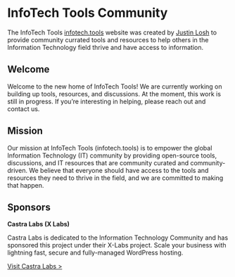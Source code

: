# InfoTech Tools Community
The InfoTech Tools [infotech.tools](https://infotech.tools) website was created by [Justin Losh](https://justinlosh.com) to provide community currated tools and resources to help others in the Information Technology field thrive and have access to information. 

## Welcome
Welcome to the new home of InfoTech Tools! We are currently working on building up tools, resources, and discussions. At the moment, this work is still in progress. If you’re interesting in helping, please reach out and contact us.

## Mission
Our mission at InfoTech Tools (infotech.tools) is to empower the global Information Technology (IT) community by providing open-source tools, discussions, and IT resources that are community curated and community-driven. We believe that everyone should have access to the tools and resources they need to thrive in the field, and we are committed to making that happen.

## Sponsors
**Castra Labs (X Labs)**

Castra Labs is dedicated to the Information Technology Community and has sponsored this project under their X-Labs project. Scale your business with lightning fast, secure and fully-managed WordPress hosting. 

[Visit Castra Labs >](https://castralabs.com/?utm_source=infotec.tools&utm_medium=github-project-sponsor)
